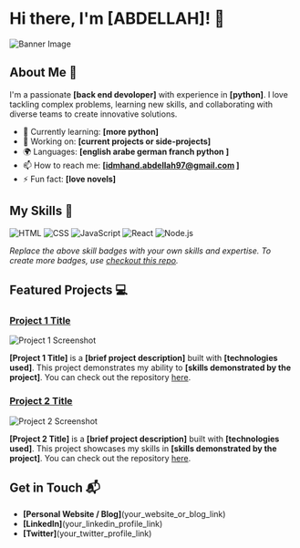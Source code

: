 # Hi there, I'm [ABDELLAH]! 👋

![Banner Image](https://docs.google.com/document/d/1xLnBDxdiPXcKZbft7-Qyo2yY7gEMjguOs67bMkCzy0s/edit?usp=sharing)

## About Me 🚀

I'm a passionate **[back end devoloper]** with experience in **[python]**. I love tackling complex problems, learning new skills, and collaborating with diverse teams to create innovative solutions.

- 🌱 Currently learning: **[more python]**
- 🔭 Working on: **[current projects or side-projects]**
- 🌍 Languages: **[english arabe german franch python ]**
- 📫 How to reach me: **[idmhand.abdellah97@gmail.com
]**
- ⚡ Fun fact: **[love novels]**

## My Skills 🧠

![HTML](https://img.shields.io/badge/-HTML-E34F26?style=flat-square&logo=html5&logoColor=white)
![CSS](https://img.shields.io/badge/-CSS-1572B6?style=flat-square&logo=css3&logoColor=white)
![JavaScript](https://img.shields.io/badge/-JavaScript-F7DF1E?style=flat-square&logo=javascript&logoColor=black)
![React](https://img.shields.io/badge/-React-61DAFB?style=flat-square&logo=react&logoColor=black)
![Node.js](https://img.shields.io/badge/-Node.js-339933?style=flat-square&logo=node.js&logoColor=white)

*Replace the above skill badges with your own skills and expertise. To create more badges, use [checkout this repo](https://github.com/alexandresanlim/Badges4-README.md-Profile).*

## Featured Projects 💻

### [Project 1 Title](project_1_link)

![Project 1 Screenshot](project_1_screenshot_url)

**[Project 1 Title]** is a **[brief project description]** built with **[technologies used]**. This project demonstrates my ability to **[skills demonstrated by the project]**. You can check out the repository [here](project_1_repository_link).

### [Project 2 Title](project_2_link)

![Project 2 Screenshot](project_2_screenshot_url)

**[Project 2 Title]** is a **[brief project description]** built with **[technologies used]**. This project showcases my skills in **[skills demonstrated by the project]**. You can check out the repository [here](project_2_repository_link).

## Get in Touch 📬

- **[Personal Website / Blog]**(your_website_or_blog_link)
- **[LinkedIn]**(your_linkedin_profile_link)
- **[Twitter]**(your_twitter_profile_link)


